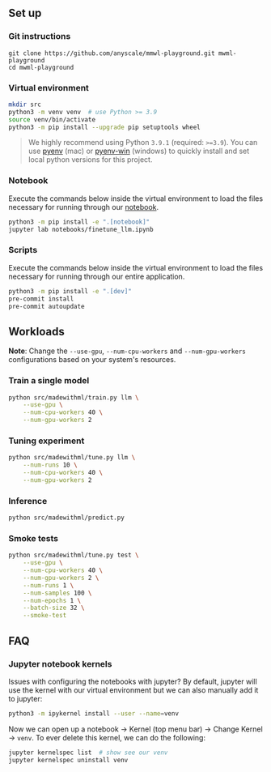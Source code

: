 
## Set up

### Git instructions
```
git clone https://github.com/anyscale/mmwl-playground.git mwml-playground
cd mwml-playground
```

### Virtual environment
```bash
mkdir src
python3 -m venv venv  # use Python >= 3.9
source venv/bin/activate
python3 -m pip install --upgrade pip setuptools wheel
```

> We highly recommend using Python `3.9.1` (required: `>=3.9`). You can use [pyenv](https://github.com/pyenv/pyenv) (mac) or [pyenv-win](https://github.com/pyenv-win/pyenv-win) (windows) to quickly install and set local python versions for this project.

### Notebook

Execute the commands below inside the virtual environment to load the files necessary for running through our [notebook](notebooks/madewithml.ipynb).

```bash
python3 -m pip install -e ".[notebook]"
jupyter lab notebooks/finetune_llm.ipynb
```

### Scripts

Execute the commands below inside the virtual environment to load the files necessary for running through our entire application.

```bash
python3 -m pip install -e ".[dev]"
pre-commit install
pre-commit autoupdate
```

## Workloads

**Note**: Change the `--use-gpu`, `--num-cpu-workers` and `--num-gpu-workers` configurations based on your system's resources.

### Train a single model
```bash
python src/madewithml/train.py llm \
    --use-gpu \
    --num-cpu-workers 40 \
    --num-gpu-workers 2
```

### Tuning experiment
```bash
python src/madewithml/tune.py llm \
    --num-runs 10 \
    --num-cpu-workers 40 \
    --num-gpu-workers 2
```

### Inference
```bash
python src/madewithml/predict.py
```

### Smoke tests
```bash
python src/madewithml/tune.py test \
    --use-gpu \
    --num-cpu-workers 40 \
    --num-gpu-workers 2 \
    --num-runs 1 \
    --num-samples 100 \
    --num-epochs 1 \
    --batch-size 32 \
    --smoke-test
```

## FAQ

### Jupyter notebook kernels

Issues with configuring the notebooks with jupyter? By default, jupyter will use the kernel with our virtual environment but we can also manually add it to jupyter:
```bash
python3 -m ipykernel install --user --name=venv
```
Now we can open up a notebook → Kernel (top menu bar) → Change Kernel → `venv`. To ever delete this kernel, we can do the following:
```bash
jupyter kernelspec list  # show see our venv
jupyter kernelspec uninstall venv
```

